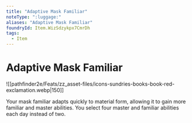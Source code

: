 ```yaml
---
title: "Adaptive Mask Familiar"
noteType: ":luggage:"
aliases: "Adaptive Mask Familiar"
foundryId: Item.WizSdzykpx7CmrDh
tags:
  - Item
---
```


# Adaptive Mask Familiar
![[pathfinder2e/Feats/zz_asset-files/icons-sundries-books-book-red-exclamation.webp|150]]

Your mask familiar adapts quickly to material form, allowing it to gain more familiar and master abilities. You select four master and familiar abilities each day instead of two.
